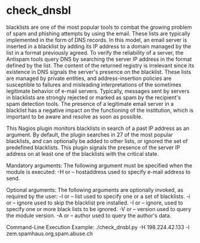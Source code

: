 # check_dnsbl
blacklists are one of the most popular tools to combat the growing problem of spam and phishing attempts by using the email. These lists are typically implemented in the form of DNS records. In this model, an email server is inserted in a blacklist by adding its IP address to a domain managed by the list in a format previously agreed.
To verify the reliability of a server, the Antispam tools query DNS by searching the server IP address in the format defined by the list. The content of the returned registry is irrelevant since its existence in DNS signals the server's presence on the blacklist. These lists are managed by private entities, and address-insertion policies are susceptible to failures and misleading interpretations of the sometimes legitimate behavior of e-mail servers.
Typically, messages sent by servers in blacklists are strongly rejected or marked as spam by the recipient's spam detection tools. The presence of a legitimate email server in a blacklist has a negative impact on the functioning of the institution, which is important to be aware and resolve as soon as possible.

This Nagios plugin monitors blacklists in search of a past IP address as an argument. By default, the plugin searches in 27 of the most popular blacklists, and can optionally be added to other lists, or ignored the set of predefined blacklists. This plugin signals the presence of the server IP address on at least one of the blacklists with the critical state.

Mandatory arguments: The following argument must be specified when the module is executed:
-H or – hostaddress used to specify e-mail address to send.

Optional arguments: The following arguments are optionally invoked, as required by the user:
-l or – list used to specify one or a set of blacklists.
-i or – ignore used to skip the blacklist pre installed. -I or – ignore, used to specify one or more black lists to be ignored.
-V or – version used to query the module version.
-A or – author used to query the author's data.

Command-Line Execution Example:
./check_dnsbl.py -H 198.224.42.133 -l zem.spamhaus.org,spam.abuse.ch

